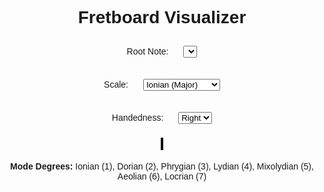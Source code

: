<!DOCTYPE html>
<html lang="en">
<head>
  <meta ch
arset="UTF-8">
  <meta name="viewport" content="width=device-width, initial-scale=1.0">
  <title>Fretboard Visualizer</title>
  <style>
    body { font-family: Arial, sans-serif; text-align: center; }
    canvas { border: 2px solid black; margin-top: 20px; }
    label, select { margin: 10px; }
    .legend { margin-top: 20px; font-size: 14px; }
  </style>
</head>
<body>
  <h1>Fretboard Visualizer</h1>

  <label for="rootNote">Root Note:</label>
  <select id="rootNote"></select>

  <label for="scaleType">Scale:</label>
  <select id="scaleType">
    <option value="ionian">Ionian (Major)</option>
    <option value="dorian">Dorian</option>
    <option value="phrygian">Phrygian</option>
    <option value="lydian">Lydian</option>
    <option value="mixolydian">Mixolydian</option>
    <option value="aeolian">Aeolian (Minor)</option>
    <option value="locrian">Locrian</option>
    <option value="major_pent">Major Pentatonic</option>
    <option value="minor_pent">Minor Pentatonic</option>
  </select>

  <label for="handedness">Handedness:</label>
  <select id="handedness">
    <option value="right">Right</option>
    <option value="left">Left</option>
  </select>

  <canvas id="fretboardCanvas" width="1800" height="400"></canvas>

  <div class="legend">
    <p><strong>Mode Degrees:</strong> Ionian (1), Dorian (2), Phrygian (3), Lydian (4), Mixolydian (5), Aeolian (6), Locrian (7)</p>
  </div>

  <script>
    const noteNames = ['C', 'C#', 'D', 'D#', 'E', 'F', 'F#', 'G', 'G#', 'A', 'A#', 'B'];
    const tuning = ['E', 'A', 'D', 'G', 'B', 'E'];
    const frets = 24;
    const canvas = document.getElementById("fretboardCanvas");
    const ctx = canvas.getContext("2d");

    const scalePatterns = {
      ionian:       [0, 2, 4, 5, 7, 9, 11],
      dorian:       [0, 2, 3, 5, 7, 9, 10],
      phrygian:     [0, 1, 3, 5, 7, 8, 10],
      lydian:       [0, 2, 4, 6, 7, 9, 11],
      mixolydian:   [0, 2, 4, 5, 7, 9, 10],
      aeolian:      [0, 2, 3, 5, 7, 8, 10],
      locrian:      [0, 1, 3, 5, 6, 8, 10],
      major_pent:   [0, 2, 4, 7, 9],
      minor_pent:   [0, 3, 5, 7, 10]
    };

    function fillDropdown(id, options) {
      const select = document.getElementById(id);
      options.forEach(opt => {
        const el = document.createElement("option");
        el.value = el.textContent = opt;
        select.appendChild(el);
      });
    }

    fillDropdown("rootNote", noteNames);

    document.querySelectorAll("select").forEach(el => el.addEventListener("change", drawFretboard));

    function getNoteAt(stringNote, fret) {
      const index = (noteNames.indexOf(stringNote) + fret) % 12;
      return noteNames[index];
    }

    function drawFretboard() {
      ctx.clearRect(0, 0, canvas.width, canvas.height);
      const root = document.getElementById("rootNote").value;
      const scaleType = document.getElementById("scaleType").value;
      const handedness = document.getElementById("handedness").value;
      const pattern = scalePatterns[scaleType];
      const rootIndex = noteNames.indexOf(root);

      const width = canvas.width / (frets + 1);
      const height = canvas.height / tuning.length;

      tuning.forEach((stringNote, stringIdx) => {
        const y = height * (handedness === 'left' ? stringIdx : tuning.length - 1 - stringIdx);
        for (let fret = 0; fret <= frets; fret++) {
          const x = width * fret;
          const note = getNoteAt(stringNote, fret);
          const noteIndex = (noteNames.indexOf(note) - rootIndex + 12) % 12;
          let fill = 'white';
          let text = 'black';

          if (note === root) fill = '#226622'; // dark green for root
          else if (pattern.includes(noteIndex)) {
            fill = '#66cc66'; // green for scale notes
          }

          ctx.fillStyle = fill;
          ctx.strokeStyle = "black";
          ctx.lineWidth = 1;
          ctx.fillRect(x, y, width, height);
          ctx.strokeRect(x, y, width, height);

          ctx.fillStyle = text;
          ctx.font = "bold 14px sans-serif";
          ctx.textAlign = "center";
          ctx.textBaseline = "middle";
          ctx.fillText(note, x + width / 2, y + height / 2);
        }
      });

      // Draw fret numbers on top
      for (let fret = 0; fret <= frets; fret++) {
        const x = width * fret;
        ctx.fillStyle = [3, 5, 7, 9, 12, 15, 17, 19, 21, 23].includes(fret) ? 'black' : 'gray';
        ctx.font = "bold 12px sans-serif";
        ctx.fillText(fret.toString(), x + width / 2, 10);
      }
    }

    drawFretboard();
  </script>
</body>
</html>
